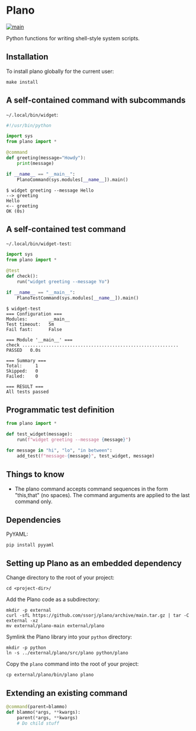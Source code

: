 # Plano

[![main](https://github.com/ssorj/plano/workflows/main/badge.svg)](https://github.com/ssorj/plano/actions?query=workflow%3Amain)

Python functions for writing shell-style system scripts.

## Installation

To install plano globally for the current user:

~~~
make install
~~~

## A self-contained command with subcommands

`~/.local/bin/widget`:
~~~ python
#!/usr/bin/python

import sys
from plano import *

@command
def greeting(message="Howdy"):
    print(message)

if __name__ == "__main__":
    PlanoCommand(sys.modules[__name__]).main()
~~~

~~~ shell
$ widget greeting --message Hello
--> greeting
Hello
<-- greeting
OK (0s)
~~~

## A self-contained test command

`~/.local/bin/widget-test`:
~~~ python
import sys
from plano import *

@test
def check():
    run("widget greeting --message Yo")

if __name__ == "__main__":
    PlanoTestCommand(sys.modules[__name__]).main()
~~~

~~~ shell
$ widget-test
=== Configuration ===
Modules:        __main__
Test timeout:   5m
Fail fast:      False

=== Module '__main__' ===
check ........................................................... PASSED   0.0s

=== Summary ===
Total:     1
Skipped:   0
Failed:    0

=== RESULT ===
All tests passed
~~~

## Programmatic test definition

~~~ python
from plano import *

def test_widget(message):
    run(f"widget greeting --message {message}")

for message in "hi", "lo", "in between":
    add_test(f"message-{message}", test_widget, message)
~~~

## Things to know

* The plano command accepts command sequences in the form "this,that"
  (no spaces).  The command arguments are applied to the last command
  only.

## Dependencies

PyYAML:

~~~
pip install pyyaml
~~~

## Setting up Plano as an embedded dependency

Change directory to the root of your project:

    cd <project-dir>/

Add the Plano code as a subdirectory:

    mkdir -p external
    curl -sfL https://github.com/ssorj/plano/archive/main.tar.gz | tar -C external -xz
    mv external/plano-main external/plano

Symlink the Plano library into your `python` directory:

    mkdir -p python
    ln -s ../external/plano/src/plano python/plano

Copy the `plano` command into the root of your project:

    cp external/plano/bin/plano plano

## Extending an existing command

~~~ python
@command(parent=blammo)
def blammo(*args, **kwargs):
    parent(*args, **kwargs)
    # Do child stuff
~~~
